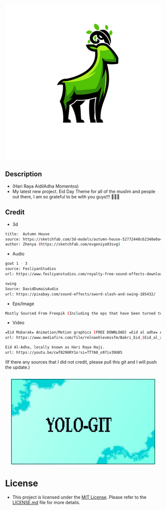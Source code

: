 <p align="center"><img src="image/logo.png"></p>

## Description

- (Hari Raya AidilAdha Momentos)
- My latest new project. Eid Day Theme for all of the muslim and people out there, I am so grateful to be with you guys!!! 🥳🥳🥳

## Credit

- 3d

```bash
title:	Autumn House
source:	https://sketchfab.com/3d-models/autumn-house-52772448c62348e0a4951b51758d5587
author:	Zhenya (https://sketchfab.com/evgeniya93svg)
```

- Audio

```bash
goat 1 - 3
source: FesliyanStudios
url: https://www.fesliyanstudios.com/royalty-free-sound-effects-download/goat-263
```

```bash
swing
Source: DavidDumaisAudio
url: https://pixabay.com/sound-effects/sword-slash-and-swing-185432/
```

- Eps/Image

```bash
Mostly Sourced From Freepik (Including the eps that have been turned to img.)
```

- Video

```bash
★Eid Mubarak★ Animation/Motion graphics (FREE DOWNLOAD) ★Eid al adha★ AHAD MEMON
url: https://www.mediafire.com/file/relnaehlevmssfm/Bakri_Eid_(Eid_al_adha)_animation.mp4/file
```

```bash
Eid Al-Adha, locally known as Hari Raya Haji.
url: https://youtu.be/cwf8296RY1o?si=TT7A8_o97iv39U85
```

(If there any sources that I did not credit, please pull this git and I will push the update.)

## <p align="center"><img src="name_template_latest.png"></p>

# License

- This project is licensed under the [MIT License](LICENSE.md). Please refer to the [LICENSE.md](LICENSE.md) file for more details.
